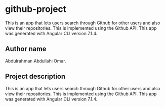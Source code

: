 # github-project

This is an app that lets users search through Github for other users and also view their repositories. This is implemented using the Github API. This app was generated with Angular CLI version 7.1.4.

## Author name

Abdulrahman Abdullahi Omar.

## Project description

This is an app that lets users search through Github for other users and also view their repositories. This is implemented using the Github API. This app was generated with Angular CLI version 7.1.4.
